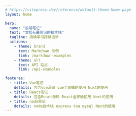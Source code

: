 ```yaml
---
# https://vitepress.dev/reference/default-theme-home-page
layout: home

hero:
  name: "前端笔记"
  text: "文档有最前沿的技术栈"
  tagline: 持续学习持续进步
  actions:
    - theme: brand
      text: Markdown 示例
      link: /markdown-examples
    - theme: alt
      text: API 站点
      link: /api-examples

features:
  - title: Vue笔记
    details: 包含vue源码 vue全家桶的使用 Nuxt的使用
  - title: React笔记
    details: 包含React源码 React全家桶使用 Next的使用
  - title: node笔记 
    details: node技术栈 express koa mysql Nest的使用
---
```


